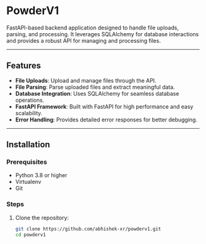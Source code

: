 # PowderV1

FastAPI-based backend application designed to handle file uploads, parsing, and processing. It leverages SQLAlchemy for database interactions and provides a robust API for managing and processing files.

---

## Features

- **File Uploads**: Upload and manage files through the API.
- **File Parsing**: Parse uploaded files and extract meaningful data.
- **Database Integration**: Uses SQLAlchemy for seamless database operations.
- **FastAPI Framework**: Built with FastAPI for high performance and easy scalability.
- **Error Handling**: Provides detailed error responses for better debugging.

---

## Installation

### Prerequisites
- Python 3.8 or higher
- Virtualenv
- Git

### Steps
1. Clone the repository:
   ```bash
   git clone https://github.com/abhishek-xr/powderv1.git
   cd powderv1
